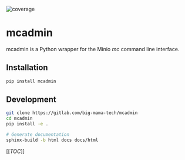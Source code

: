 ![coverage](https://gitlab.com/big-mama-tech/mcadmin/badges/master/coverage.svg?job=test)

# mcadmin


mcadmin is a Python wrapper for the Minio _mc_ command line interface.

## Installation

```bash
pip install mcadmin
```

## Development

```bash
git clone https://gitlab.com/big-mama-tech/mcadmin
cd mcadmin
pip install -e .

# Generate documentation
sphinx-build -b html docs docs/html
```


[[_TOC_]]



